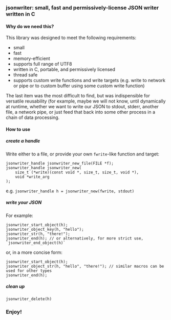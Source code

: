 ### jsonwriter: small, fast and permissively-license JSON writer written in C


#### Why do we need this?

This library was designed to meet the following requirements:

* small
* fast
* memory-efficient
* supports full range of UTF8
* written in C, portable, and permissively licensed
* thread safe
* supports custom write functions and write targets (e.g. write to network or pipe
or to custom buffer using some custom write function)

The last item was the most difficult to find, but was indispensible for versatile
reusability (for example, maybe we will not know, until dynamically at runtime, whether
we want to write our JSON to stdout, stderr, another file, a network pipe, or just
feed that back into some other process in a chain of data processing.

#### How to use

##### create a handle
Write either to a file, or provide your own `fwrite`-like function and target:

```
jsonwriter_handle jsonwriter_new_file(FILE *f);
jsonwriter_handle jsonwriter_new(
    size_t (*write)(const void *, size_t, size_t, void *),
    void *write_arg
);
```

e.g. `jsonwriter_handle h = jsonwriter_new(fwrite, stdout)`

##### write your JSON
For example:
```
jsonwriter_start_object(h);
jsonwriter_object_key(h, "hello");
jsonwriter_str(h, "there!");
jsonwriter_end(h); // or alternatively, for more strict use, `jsonwriter_end_object(h)`
```

or, in a more concise form:
```
jsonwriter_start_object(h);
jsonwriter_object_str(h, "hello", "there!"); // similar macros can be used for other types
jsonwriter_end(h);

```

##### clean up

`jsonwriter_delete(h)`

### Enjoy!
